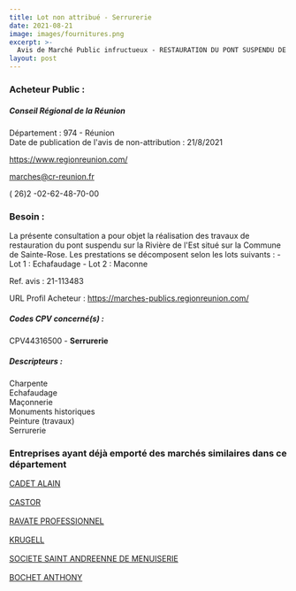 ```yaml
---
title: Lot non attribué - Serrurerie
date: 2021-08-21
image: images/fournitures.png
excerpt: >-
  Avis de Marché Public infructueux - RESTAURATION DU PONT SUSPENDU DE LA RIVIERE DE L'EST - COMMUNE DE SAINTE-ROSE - 06 LOTS
layout: post
---
```


### Acheteur Public :
##### Conseil Régional de la Réunion
Département : 974 - Réunion<br/>
Date de publication de l'avis de non-attribution : 21/8/2021


https://www.regionreunion.com/

marches@cr-reunion.fr

( 26)2 -02-62-48-70-00
### Besoin :

La présente consultation a pour objet la réalisation des travaux de restauration du pont suspendu sur la Rivière de l'Est situé sur la Commune de Sainte-Rose. Les prestations se décomposent selon les lots suivants : - Lot 1 : Echafaudage - Lot 2 : Maconne

Ref. avis : 21-113483

URL Profil Acheteur : https://marches-publics.regionreunion.com/

##### Codes CPV concerné(s) :
CPV44316500 - **Serrurerie** <br/>

##### Descripteurs :
Charpente <br/>
Echafaudage <br/>
Maçonnerie <br/>
Monuments historiques <br/>
Peinture (travaux) <br/>
Serrurerie <br/>

### Entreprises ayant déjà emporté des marchés similaires dans ce département
<a href="/entreprise-548/siren-332372069">CADET ALAIN</a><br/><br/>
<a href="/entreprise-553/siren-391229440">CASTOR</a><br/><br/>
<a href="/entreprise-562/siren-448753780">RAVATE PROFESSIONNEL</a><br/><br/>
<a href="/entreprise-567/siren-498704907">KRUGELL</a><br/><br/>
<a href="/entreprise-569/siren-512923160">SOCIETE SAINT ANDREENNE DE MENUISERIE</a><br/><br/>
<a href="/entreprise-579/siren-827577370">BOCHET ANTHONY</a><br/><br/>
